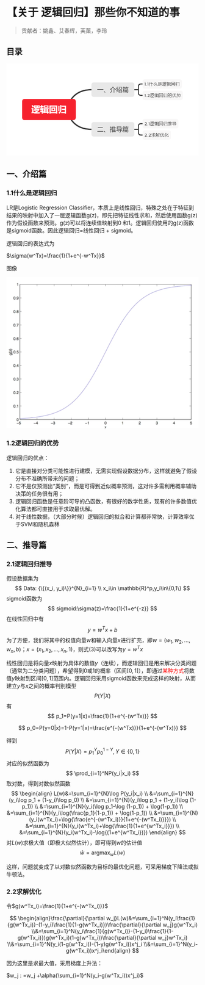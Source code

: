 # 【关于 逻辑回归】那些你不知道的事

> 贡献者：姚鑫、艾春辉，芙蕖，李玲

## 目录

![逻辑回归](img/逻辑回归.png)

## 一、介绍篇

### 1.1什么是逻辑回归

LR是Logistic Regression Classifier，本质上是线性回归，特殊之处在于特征到结果的映射中加入了一层逻辑函数g(z)，即先把特征线性求和，然后使用函数g(z)作为假设函数来预测。g(z)可以将连续值映射到0 和1。逻辑回归使用的g(z)函数是sigmoid函数。因此逻辑回归=线性回归 + sigmoid。

逻辑回归的表达式为

$\sigma(w^Tx)=\frac{1}{1+e^{-w^Tx}}$

图像

![1610160500583](img/1610160500583.png)

### 1.2逻辑回归的优势

逻辑回归的优点：

1. 它是直接对分类可能性进行建模，无需实现假设数据分布，这样就避免了假设分布不准确所带来的问题；
2. 它不是仅预测出“类别”，而是可得到近似概率预测，这对许多需利用概率辅助决策的任务很有用；
3. 逻辑回归函数是任意阶可导的凸函数，有很好的数学性质，现有的许多数值优化算法都可直接用于求取最优解。
4. 对于线性数据，（大部分时候）逻辑回归的拟合和计算都非常快，计算效率优于SVM和随机森林

## 二、推导篇

### 2.1逻辑回归推导

假设数据集为
$$
Data: {\{(x_i, y_i)\}}^{N}_{i=1} \\
x_i\in \mathbb{R}^p,y_i\in\{0,1\}
$$
sigmoid函数为
$$
sigmoid:\sigma(z)=\frac{1}{1+e^{-z}}
$$
在线性回归中有
$$
y=w^Tx+b
$$
为了方便，我们将其中的权值向量$w$和输入向量$x$进行扩充，即$w=(w_1,w_2,...,w_n,b)$；$x=(x_1,x_2,...,x_n,1)$，则式(3)可以改写为$y=w^Tx$

线性回归是将向量$x$映射为具体的数值$y$（连续），而逻辑回归是用来解决分类问题（通常为二分类问题），希望得到$0$或$1$的概率（区间$[0,1]$），即通过<font color=red>某种方式</font>将数值$y$映射到区间$[0,1]$范围内。逻辑回归采用sigmoid函数来完成这样的映射，从而建立$y$与$x$之间的概率判别模型
$$
P(Y|X)
$$
有
$$
p_1=P(y=1|x)=\frac{1}{1+e^{-(w^Tx)}}
$$

$$
p_0=P(y=0|x)=1-P(y=1|x)=\frac{e^{-(w^Tx)}}{1+e^{-(w^Tx)}}
$$

得到
$$
P(Y|X)=p_1^Yp_0^{1-Y},Y\in\{0,1\}
$$
对应的似然函数为
$$
\prod_{i=1}^NP(y_i|x_i)
$$
取对数，得到对数似然函数
$$
\begin{align}
L(w)&=\sum_{i=1}^{N}\log P(y_i|x_i) \\
&=\sum_{i=1}^{N}(y_i\log p_1 + (1-y_i)\log p_0) \\
&=\sum_{i=1}^{N}(y_i\log p_1 + (1-y_i)\log (1-p_1)) \\
&=\sum_{i=1}^{N}(y_i(\log p_1-\log (1-p_1)) + \log(1-p_1)) \\
&=\sum_{i=1}^{N}(y_i\log(\frac{p_1}{1-p_1}) + \log(1-p_1)) \\
&=\sum_{i=1}^{N}(y_i(w^Tx_i)+\log{\frac{e^{-(w^Tx_i)}}{1+e^{-(w^Tx_i)}}}) \\
&=\sum_{i=1}^{N}(y_i(w^Tx_i)+\log{\frac{1}{1+e^{w^Tx_i}}}) \\
&=\sum_{i=1}^{N}(y_i(w^Tx_i)-\log{(1+e^{w^Tx_i})})
\end{align}
$$
对$L(w)$求极大值（即极大似然估计），即可得到$w$的估计值
$$
\hat w=\mathop{\arg\max}_{w}L(w)
$$

这样，问题就变成了以对数似然函数为目标的最优化问题，可采用梯度下降法或拟牛顿法。

### 2.2求解优化

令$g(w^Tx_i)=\frac{1}{1+e^{-(w^Tx_i)}}$

$$
\begin{align}\frac{\partial}{\partial w_j}L(w)&=\sum_{i=1}^N(y_i\frac{1}{g(w^Tx_i)}-(1-y_i)\frac{1}{1-g(w^Tx_i)})\frac{\partial}{\partial w_j}g(w^Tx_i) \\&=\sum_{i=1}^N(y_i\frac{1}{g(w^Tx_i)}-(1-y_i)\frac{1}{1-g(w^Tx_i)})g(w^Tx_i)(1-g(w^Tx_i))\frac{\partial}{\partial w_j}w^Tx_i) \\&=\sum_{i=1}^N(y_i(1-g(w^Tx_i))-(1-y)g(w^Tx_i))x^j_i \\&=\sum_{i=1}^N(y_i-g(w^Tx_i))x^j_i\end{align}
$$

因为这里是求最大值，采用梯度上升法：

$w_j : =w_j +\alpha(\sum_{i=1}^N(y_i-g(w^Tx_i))x^j_i)$


